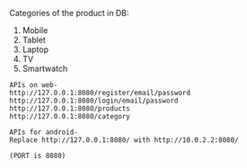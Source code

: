 Categories of the product in DB:
1. Mobile 
2. Tablet
3. Laptop
4. TV
5. Smartwatch

```
APIs on web- 
http://127.0.0.1:8080/register/email/password
http://127.0.0.1:8080/login/email/password
http://127.0.0.1:8080/products
http://127.0.0.1:8080/category

APIs for android- 
Replace http://127.0.0.1:8080/ with http://10.0.2.2:8080/

(PORT is 8080)
```